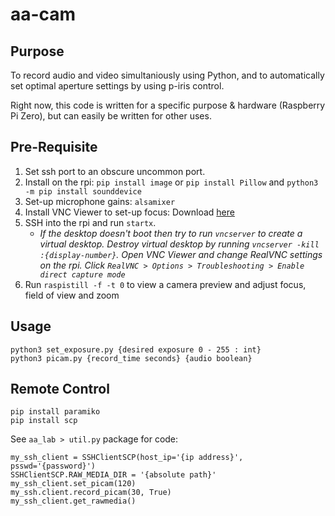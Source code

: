 # aa-cam

## Purpose

To record audio and video simultaniously using Python, and to automatically set optimal aperture settings by using p-iris control.  

Right now, this code is written for a specific purpose & hardware (Raspberry Pi Zero), but can easily be written for other uses.

## Pre-Requisite

1. Set ssh port to an obscure uncommon port.
2. Install on the rpi: `pip install image` or `pip install Pillow` and `python3 -m pip install sounddevice`
3. Set-up microphone gains: `alsamixer`
4. Install VNC Viewer to set-up focus: Download [here](https://www.realvnc.com/en/connect/download/viewer/)
5. SSH into the rpi and run `startx`.   
    - _If the desktop doesn't boot then try to run `vncserver` to create a virtual desktop. Destroy virtual desktop by running `vncserver -kill :{display-number}`. Open VNC Viewer and change RealVNC settings on the rpi. Click `RealVNC > Options > Troubleshooting > Enable direct capture mode`_
8. Run `raspistill -f -t 0` to view a camera preview and adjust focus, field of view and zoom

## Usage

```
python3 set_exposure.py {desired exposure 0 - 255 : int}
python3 picam.py {record_time seconds} {audio boolean}
```

## Remote Control

```
pip install paramiko
pip install scp
```
See `aa_lab > util.py` package for code:  
```
my_ssh_client = SSHClientSCP(host_ip='{ip address}', psswd='{password}')
SSHClientSCP.RAW_MEDIA_DIR = '{absolute path}'
my_ssh_client.set_picam(120)
my_ssh.client.record_picam(30, True)
my_ssh_client.get_rawmedia()
```
